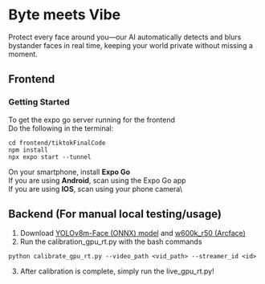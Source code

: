 # Byte meets Vibe

Protect every face around you—our AI automatically detects and blurs bystander faces in real time, keeping your world private without missing a moment.

## Frontend

### Getting Started
To get the expo go server running for the frontend\
Do the following in the terminal: 
```
cd frontend/tiktokFinalCode
npm install
npx expo start --tunnel
```
On your smartphone, install **Expo Go** \
If you are using **Android**, scan using the Expo Go app\
If you are using **IOS**, scan using your phone camera\

## Backend (For manual local testing/usage)
1. Download [YOLOv8m-Face (ONNX) model](https://github.com/lindevs/yolov8-face) and [w600k_r50 (Arcface)](https://huggingface.co/maze/faceX/blob/e010b5098c3685fd00b22dd2aec6f37320e3d850/w600k_r50.onnx)
2. Run the calibration_gpu_rt.py with the bash commands
```
python calibrate_gpu_rt.py --video_path <vid_path> --streamer_id <id>
```
3. After calibration is complete, simply run the live_gpu_rt.py!
